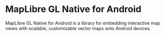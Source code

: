 # MapLibre GL Native for Android

MapLibre GL Native for Android is a library for embedding interactive map views with scalable, customizable vector maps onto Android devices.